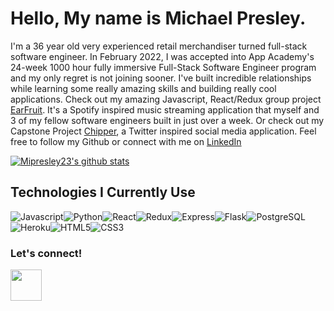 # Hello, My name is Michael Presley. 
I'm a 36 year old very experienced retail merchandiser turned full-stack software engineer. In February 2022, I was accepted into App Academy's 24-week 1000 hour fully immersive Full-Stack Software Engineer program and my only regret is not joining sooner. I've built incredible relationships while learning some really amazing skills and building really cool applications. Check out my amazing Javascript, React/Redux group project [EarFruit](https://earfruit.herokuapp.com/). It's a Spotify inspired music streaming application that myself and 3 of my fellow software engineers built in just over a week. Or check out my Capstone Project [Chipper](https://mpchipper.herokuapp.com/), a Twitter inspired social media application. Feel free to follow my Github or connect with me on [LinkedIn](https://www.linkedin.com/in/michaelpresley1/)



[![Mipresley23's github stats](https://github-readme-stats.vercel.app/api?username=Mipresley23&theme=blue-green)](https://github.com/mipresley23/github-readme-stats)


## Technologies I Currently Use

<img alt="Javascript" src="https://img.shields.io/badge/JavaScript-F7DF1E.svg?style=for-the-badge&logo=JavaScript&logoColor=black"/><img alt="Python" src="https://img.shields.io/badge/Python-3776AB.svg?style=for-the-badge&logo=Python&logoColor=white"/><img alt="React" src="https://img.shields.io/badge/React-61DAFB.svg?style=for-the-badge&logo=React&logoColor=black"/><img alt="Redux" src="https://img.shields.io/badge/Redux-764ABC.svg?style=for-the-badge&logo=Redux&logoColor=white"/><img alt="Express" src="https://img.shields.io/badge/Express-000000.svg?style=for-the-badge&logo=Express&logoColor=white"/><img alt="Flask" src="https://img.shields.io/badge/Flask-000000.svg?style=for-the-badge&logo=Flask&logoColor=white"/><img alt="PostgreSQL" src="https://img.shields.io/badge/PostgreSQL-4169E1.svg?style=for-the-badge&logo=PostgreSQL&logoColor=white"/><img alt="Heroku" src="https://img.shields.io/badge/Heroku-430098.svg?style=for-the-badge&logo=Heroku&logoColor=white"/><img alt="HTML5" src="https://img.shields.io/badge/HTML5-E34F26.svg?style=for-the-badge&logo=HTML5&logoColor=white"/><img alt="CSS3" src="https://img.shields.io/badge/CSS3-1572B6.svg?style=for-the-badge&logo=CSS3&logoColor=white"/>

### Let's connect!

[<img src="https://cdn.jsdelivr.net/gh/devicons/devicon/icons/linkedin/linkedin-original.svg" height='50px' width='50px' />](https://www.linkedin.com/in/michaelpresley1/)

